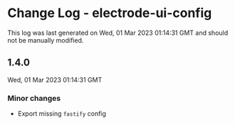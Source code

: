 # Change Log - electrode-ui-config

This log was last generated on Wed, 01 Mar 2023 01:14:31 GMT and should not be manually modified.

## 1.4.0
Wed, 01 Mar 2023 01:14:31 GMT

### Minor changes

- Export missing `fastify` config

